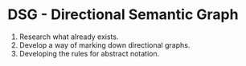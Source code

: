 # DSG - Directional Semantic Graph

1. Research what already exists.
2. Develop a way of marking down directional graphs.
3. Developing the rules for abstract notation.
